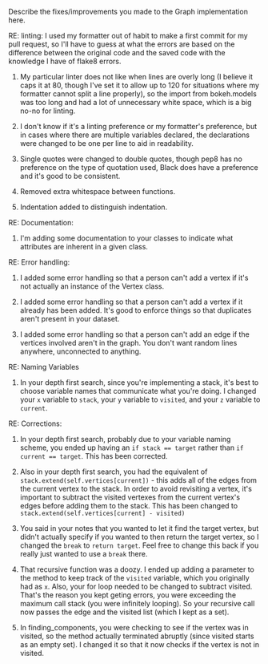 Describe the fixes/improvements you made to the Graph implementation here.

RE: linting:
I used my formatter out of habit to make a first commit for my pull request, so I'll have to guess at what the errors are based on the difference between the original code and the saved code with the knowledge I have of flake8 errors.

1) My particular linter does not like when lines are overly long (I believe it caps it at 80, though I've set it to allow up to 120 for situations where my formatter cannot split a line properly), so the import from bokeh.models was too long and had a lot of unnecessary white space, which is a big no-no for linting.

2) I don't know if it's a linting preference or my formatter's preference, but in cases where there are multiple variables declared, the declarations were changed to be one per line to aid in readability.

3) Single quotes were changed to double quotes, though pep8 has no preference on the type of quotation used, Black does have a preference and it's good to be consistent.

4) Removed extra whitespace between functions.

5) Indentation added to distinguish indentation.

RE: Documentation:
1) I'm adding some documentation to your classes to indicate what attributes are inherent in a given class.

RE: Error handling:
1) I added some error handling so that a person can't add a vertex if it's not actually an instance of the Vertex class.

2) I added some error handling so that a person can't add a vertex if it already has been added.  It's good to enforce things so that duplicates aren't present in your dataset.

3) I added some error handling so that a person can't add an edge if the vertices involved aren't in the graph.  You don't want random lines anywhere, unconnected to anything.  

RE: Naming Variables
1) In your depth first search, since you're implementing a stack, it's best to choose variable names that communicate what you're doing.  I changed your `x` variable to `stack`, your `y` variable to `visited`, and your `z` variable to `current`.

RE: Corrections:
1) In your depth first search, probably due to your variable naming scheme, you ended up having an `if stack == target` rather than `if current == target`.  This has been corrected.

2) Also in your depth first search, you had the equivalent of `stack.extend(self.vertices[current])` - this adds all of the edges from the current vertex to the stack.  In order to avoid revisiting a vertex, it's important to subtract the visited vertexes from the current vertex's edges before adding them to the stack.  This has been changed to `stack.extend(self.vertices[current] - visited)`

3) You said in your notes that you wanted to let it find the target vertex, but didn't actually specify if you wanted to then return the target vertex, so I changed the `break` to `return target`.  Feel free to change this back if you really just wanted to use a `break` there.

4) That recursive function was a doozy.  I ended up adding a parameter to the method to keep track of the `visited` variable, which you originally had as `x`.  Also, your for loop needed to be changed to subtract visited.  That's the reason you kept geting errors, you were exceeding the maximum call stack (you were infinitely looping).  So your recursive call now passes the edge and the visited list (which I kept as a set).

5) In finding_components, you were checking to see if the vertex was in visited, so the method actually terminated abruptly (since visited starts as an empty set).  I changed it so that it now checks if the vertex is not in visited.